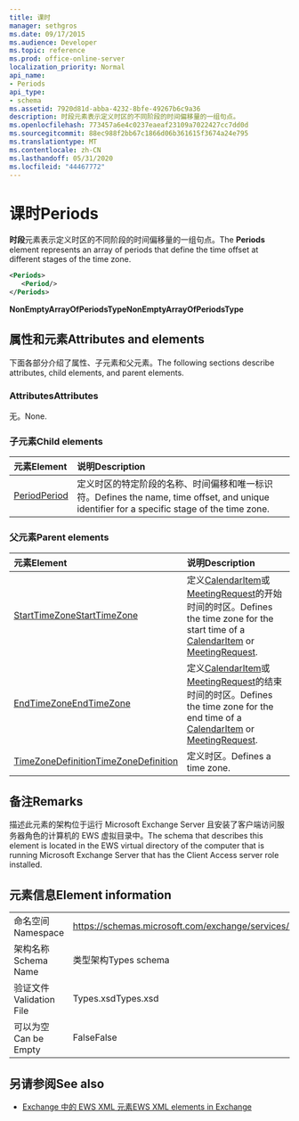 ```yaml
---
title: 课时
manager: sethgros
ms.date: 09/17/2015
ms.audience: Developer
ms.topic: reference
ms.prod: office-online-server
localization_priority: Normal
api_name:
- Periods
api_type:
- schema
ms.assetid: 7920d81d-abba-4232-8bfe-49267b6c9a36
description: 时段元素表示定义时区的不同阶段的时间偏移量的一组句点。
ms.openlocfilehash: 773457a6e4c0237eaeaf23109a7022427cc7dd0d
ms.sourcegitcommit: 88ec988f2bb67c1866d06b361615f3674a24e795
ms.translationtype: MT
ms.contentlocale: zh-CN
ms.lasthandoff: 05/31/2020
ms.locfileid: "44467772"
---
```

# <a name="periods"></a><span data-ttu-id="9ab52-103">课时</span><span class="sxs-lookup"><span data-stu-id="9ab52-103">Periods</span></span>

<span data-ttu-id="9ab52-104">**时段**元素表示定义时区的不同阶段的时间偏移量的一组句点。</span><span class="sxs-lookup"><span data-stu-id="9ab52-104">The **Periods** element represents an array of periods that define the time offset at different stages of the time zone.</span></span> 
  
```xml
<Periods>
   <Period/>
</Periods>
```

 <span data-ttu-id="9ab52-105">**NonEmptyArrayOfPeriodsType**</span><span class="sxs-lookup"><span data-stu-id="9ab52-105">**NonEmptyArrayOfPeriodsType**</span></span>
## <a name="attributes-and-elements"></a><span data-ttu-id="9ab52-106">属性和元素</span><span class="sxs-lookup"><span data-stu-id="9ab52-106">Attributes and elements</span></span>

<span data-ttu-id="9ab52-107">下面各部分介绍了属性、子元素和父元素。</span><span class="sxs-lookup"><span data-stu-id="9ab52-107">The following sections describe attributes, child elements, and parent elements.</span></span>
  
### <a name="attributes"></a><span data-ttu-id="9ab52-108">Attributes</span><span class="sxs-lookup"><span data-stu-id="9ab52-108">Attributes</span></span>

<span data-ttu-id="9ab52-109">无。</span><span class="sxs-lookup"><span data-stu-id="9ab52-109">None.</span></span>
  
### <a name="child-elements"></a><span data-ttu-id="9ab52-110">子元素</span><span class="sxs-lookup"><span data-stu-id="9ab52-110">Child elements</span></span>

|<span data-ttu-id="9ab52-111">**元素**</span><span class="sxs-lookup"><span data-stu-id="9ab52-111">**Element**</span></span>|<span data-ttu-id="9ab52-112">**说明**</span><span class="sxs-lookup"><span data-stu-id="9ab52-112">**Description**</span></span>|
|:-----|:-----|
|[<span data-ttu-id="9ab52-113">Period</span><span class="sxs-lookup"><span data-stu-id="9ab52-113">Period</span></span>](period.md) <br/> |<span data-ttu-id="9ab52-114">定义时区的特定阶段的名称、时间偏移和唯一标识符。</span><span class="sxs-lookup"><span data-stu-id="9ab52-114">Defines the name, time offset, and unique identifier for a specific stage of the time zone.</span></span>  <br/> |
   
### <a name="parent-elements"></a><span data-ttu-id="9ab52-115">父元素</span><span class="sxs-lookup"><span data-stu-id="9ab52-115">Parent elements</span></span>

|<span data-ttu-id="9ab52-116">**元素**</span><span class="sxs-lookup"><span data-stu-id="9ab52-116">**Element**</span></span>|<span data-ttu-id="9ab52-117">**说明**</span><span class="sxs-lookup"><span data-stu-id="9ab52-117">**Description**</span></span>|
|:-----|:-----|
|[<span data-ttu-id="9ab52-118">StartTimeZone</span><span class="sxs-lookup"><span data-stu-id="9ab52-118">StartTimeZone</span></span>](starttimezone.md) <br/> |<span data-ttu-id="9ab52-119">定义[CalendarItem](calendaritem.md)或[MeetingRequest](meetingrequest.md)的开始时间的时区。</span><span class="sxs-lookup"><span data-stu-id="9ab52-119">Defines the time zone for the start time of a [CalendarItem](calendaritem.md) or [MeetingRequest](meetingrequest.md).</span></span>  <br/> |
|[<span data-ttu-id="9ab52-120">EndTimeZone</span><span class="sxs-lookup"><span data-stu-id="9ab52-120">EndTimeZone</span></span>](endtimezone.md) <br/> |<span data-ttu-id="9ab52-121">定义[CalendarItem](calendaritem.md)或[MeetingRequest](meetingrequest.md)的结束时间的时区。</span><span class="sxs-lookup"><span data-stu-id="9ab52-121">Defines the time zone for the end time of a [CalendarItem](calendaritem.md) or [MeetingRequest](meetingrequest.md).</span></span>  <br/> |
|[<span data-ttu-id="9ab52-122">TimeZoneDefinition</span><span class="sxs-lookup"><span data-stu-id="9ab52-122">TimeZoneDefinition</span></span>](timezonedefinition.md) <br/> |<span data-ttu-id="9ab52-123">定义时区。</span><span class="sxs-lookup"><span data-stu-id="9ab52-123">Defines a time zone.</span></span>  <br/> |
   
## <a name="remarks"></a><span data-ttu-id="9ab52-124">备注</span><span class="sxs-lookup"><span data-stu-id="9ab52-124">Remarks</span></span>

<span data-ttu-id="9ab52-125">描述此元素的架构位于运行 Microsoft Exchange Server 且安装了客户端访问服务器角色的计算机的 EWS 虚拟目录中。</span><span class="sxs-lookup"><span data-stu-id="9ab52-125">The schema that describes this element is located in the EWS virtual directory of the computer that is running Microsoft Exchange Server that has the Client Access server role installed.</span></span>
  
## <a name="element-information"></a><span data-ttu-id="9ab52-126">元素信息</span><span class="sxs-lookup"><span data-stu-id="9ab52-126">Element information</span></span>

|||
|:-----|:-----|
|<span data-ttu-id="9ab52-127">命名空间</span><span class="sxs-lookup"><span data-stu-id="9ab52-127">Namespace</span></span>  <br/> |https://schemas.microsoft.com/exchange/services/2006/types  <br/> |
|<span data-ttu-id="9ab52-128">架构名称</span><span class="sxs-lookup"><span data-stu-id="9ab52-128">Schema Name</span></span>  <br/> |<span data-ttu-id="9ab52-129">类型架构</span><span class="sxs-lookup"><span data-stu-id="9ab52-129">Types schema</span></span>  <br/> |
|<span data-ttu-id="9ab52-130">验证文件</span><span class="sxs-lookup"><span data-stu-id="9ab52-130">Validation File</span></span>  <br/> |<span data-ttu-id="9ab52-131">Types.xsd</span><span class="sxs-lookup"><span data-stu-id="9ab52-131">Types.xsd</span></span>  <br/> |
|<span data-ttu-id="9ab52-132">可以为空</span><span class="sxs-lookup"><span data-stu-id="9ab52-132">Can be Empty</span></span>  <br/> |<span data-ttu-id="9ab52-133">False</span><span class="sxs-lookup"><span data-stu-id="9ab52-133">False</span></span>  <br/> |
   
## <a name="see-also"></a><span data-ttu-id="9ab52-134">另请参阅</span><span class="sxs-lookup"><span data-stu-id="9ab52-134">See also</span></span>



- [<span data-ttu-id="9ab52-135">Exchange 中的 EWS XML 元素</span><span class="sxs-lookup"><span data-stu-id="9ab52-135">EWS XML elements in Exchange</span></span>](ews-xml-elements-in-exchange.md)

